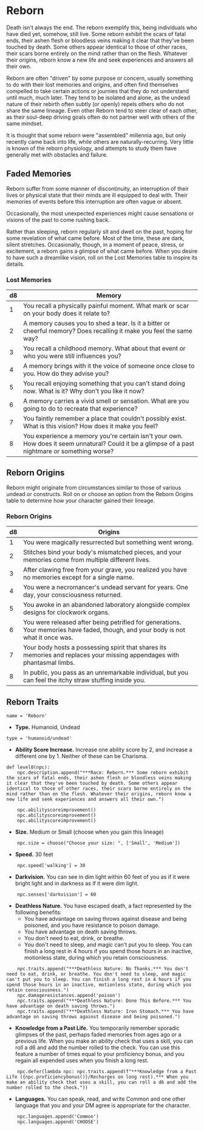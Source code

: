 # Reborn
Death isn't always the end. The reborn exemplify this, being individuals who have died yet, somehow, still live. Some reborn exhibit the scars of fatal ends, their ashen flesh or bloodless veins making it clear that they've been touched by death. Some others appear identical to those of other races, their scars borne entirely on the mind rather than on the flesh. Whatever their origins, reborn know a new life and seek experiences and answers all their own.

Reborn are often "driven" by some purpose or concern, usually something to do with their lost memories and origins, and often find themselves compelled to take certain actions or journies that they do not understand until much, much later. They tend to be isolated and alone, as the undead nature of their rebirth often subtly (or openly) repels others who do not share the same lineage. Even other Reborn tend to steer clear of each other, as their soul-deep driving goals often do not partner well with others of the same mindset.

It is thought that some reborn were "assembled" millennia ago, but only recently came back into life, while others are naturally-recurring. Very little is known of the reborn physiology, and attempts to study them have generally met with obstacles and failure.

## Faded Memories
Reborn suffer from some manner of discontinuity, an interruption of their lives or physical state that their minds are ill equipped to deal with. Their memories of events before this interruption are often vague or absent.

Occasionally, the most unexpected experiences might cause sensations or visions of the past to come rushing back.

Rather than sleeping, reborn regularly sit and dwell on the past, hoping for some revelation of what came before. Most of the time, these are dark, silent stretches. Occasionally, though, in a moment of peace, stress, or excitement, a reborn gains a glimpse of what came before. When you desire to have such a dreamlike vision, roll on the Lost Memories table to inspire its details.

### Lost Memories
d8 | Memory
-- | ------
1  | You recall a physically painful moment. What mark or scar on your body does it relate to?
2  | A memory causes you to shed a tear. Is it a bitter or cheerful memory? Does recalling it make you feel the same way?
3  | You recall a childhood memory. What about that event or who you were still influences you?
4  | A memory brings with it the voice of someone once close to you. How do they advise you?
5  | You recall enjoying something that you can't stand doing now. What is it? Why don't you like it now?
6  | A memory carries a vivid smell or sensation. What are you going to do to recreate that experience?
7  | You faintly remember a place that couldn't possibly exist. What is this vision? How does it make you feel?
8  | You experience a memory you're certain isn't your own. How does it seem unnatural? Could it be a glimpse of a past nightmare or something worse?

## Reborn Origins
Reborn might originate from circumstances similar to those of various undead or constructs. Roll on or choose an option from the Reborn Origins table to determine how your character gained their lineage.

### Reborn Origins
d8 | Origins
-- | -------
1  | You were magically resurrected but something went wrong.
2  | Stitches bind your body's mismatched pieces, and your memories come from multiple different lives.
3  | After clawing free from your grave, you realized you have no memories except for a single name.
4  | You were a necromancer's undead servant for years. One day, your consciousness returned.
5  | You awoke in an abandoned laboratory alongside complex designs for clockwork organs.
6  | You were released after being petrified for generations. Your memories have faded, though, and your body is not what it once was.
7  | Your body hosts a possessing spirit that shares its memories and replaces your missing appendages with phantasmal limbs.
8  | In public, you pass as an unremarkable individual, but you can feel the itchy straw stuffing inside you.

## Reborn Traits

```
name = 'Reborn'
```

* **Type.** Humanoid, Undead

```
type = 'humanoid/undead'
```

* **Ability Score Increase.** Increase one ability score by 2, and increase a different one by 1. Neither of these can be Charisma.

```
def level0(npc):
    npc.description.append("***Race: Reborn.*** Some reborn exhibit the scars of fatal ends, their ashen flesh or bloodless veins making it clear that they've been touched by death. Some others appear identical to those of other races, their scars borne entirely on the mind rather than on the flesh. Whatever their origins, reborn know a new life and seek experiences and answers all their own.")

    npc.abilityscoreimprovement()
    npc.abilityscoreimprovement()
    npc.abilityscoreimprovement()
```

* **Size.** Medium or Small (choose when you gain this lineage)

```
    npc.size = choose("Choose your size: ", ['Small', 'Medium'])
```

* **Speed.** 30 feet

```
    npc.speed['walking'] = 30
```

* **Darkvision.** You can see in dim light within 60 feet of you as if it were bright light and in darkness as if it were dim light.

```
    npc.senses['darkvision'] = 60
```

* **Deathless Nature.** You have escaped death, a fact represented by the following benefits:
    * You have advantage on saving throws against disease and being poisoned, and you have resistance to poison damage.
    * You have advantage on death saving throws.
    * You don't need to eat, drink, or breathe.
    * You don't need to sleep, and magic can't put you to sleep. You can finish a long rest in 4 hours if you spend those hours in an inactive, motionless state, during which you retain consciousness.


```
    npc.traits.append("***Deathless Nature: No Thanks.*** You don't need to eat, drink, or breathe. You don't need to sleep, and magic can't put you to sleep. You can finish a long rest in 4 hours if you spend those hours in an inactive, motionless state, during which you retain consciousness.")
    npc.damageresistances.append('poison')
    npc.traits.append("***Deathless Nature: Done This Before.*** You have advantage on death saving throws.")
    npc.traits.append("***Deathless Nature: Iron Stomach.*** You have advantage on saving throws against disease and being poisoned.")
```

* **Knowledge from a Past Life.** You temporarily remember sporadic glimpses of the past, perhaps faded memories from ages ago or a previous life. When you make an ability check that uses a skill, you can roll a d6 and add the number rolled to the check. You can use this feature a number of times equal to your proficiency bonus, and you regain all expended uses when you finish a long rest.

```
    npc.defer(lambda npc: npc.traits.append(f"***Knowledge from a Past Life ({npc.proficiencybonus()}/Recharges on long rest).*** When you make an ability check that uses a skill, you can roll a d6 and add the number rolled to the check."))
```

* **Languages.** You can speak, read, and write Common and one other language that you and your DM agree is appropriate for the character.

```
    npc.languages.append('Common')
    npc.languages.append('CHOOSE')
```
